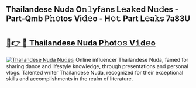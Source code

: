 ## Thailandese Nuda O𝚗𝚕yf𝚊ns L𝚎a𝚔ed N𝚞𝚍es - Part-Qmb P𝚑𝚘tos Vi𝚍𝚎o - H𝚘𝚝 Part L𝚎a𝚔s 7a83U

# <h2><a href="http://kfdi2d7.oniu.top/?m=Thailandese+Nuda">🔗👉 🔴 Thailandese Nuda P𝚑ot𝚘𝚜 V𝚒d𝚎o</a></h2>

[![Thailandese Nuda Nu𝚍e𝚜](https://i.imgur.com/0qMVB7G.gif)](http://kfdi2d7.oniu.top/?m=Thailandese+Nuda)
Online influencer Thailandese Nuda, famed for sharing dance and lifestyle knowledge, through presentations and personal vlogs. Talented writer Thailandese Nuda, recognized for their exceptional skills and accomplishments in the realm of literature.  
